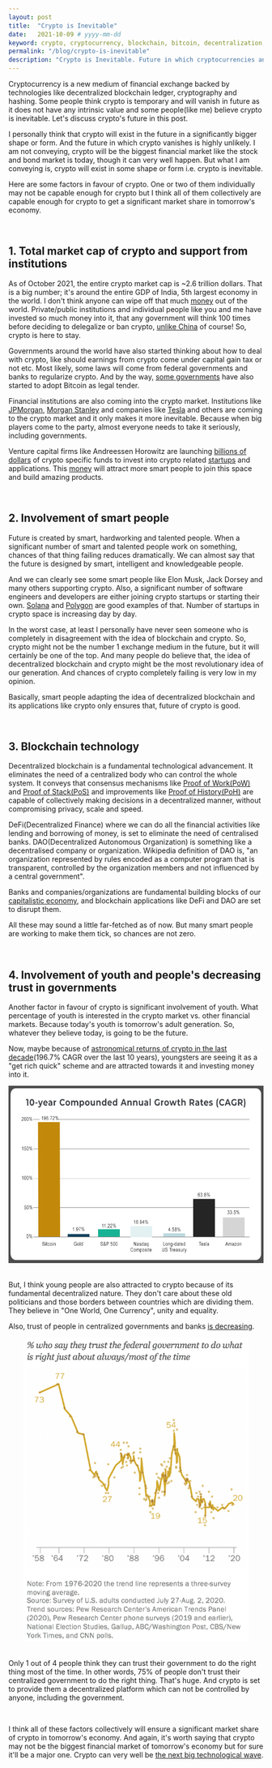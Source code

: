 ```yaml
---
layout: post
title:  "Crypto is Inevitable"
date:   2021-10-09 # yyyy-mm-dd
keyword: crypto, cryptocurrency, blockchain, bitcoin, decentralization, crypto is inevitable
permalink: "/blog/crypto-is-inevitable"
description: "Crypto is Inevitable. Future in which cryptocurrencies and blockchain plays a major role is most likely."
---
```


Cryptocurrency is a new medium of financial exchange backed by technologies like decentralized blockchain ledger, cryptography and hashing. Some people think crypto is temporary and will vanish in future as it does not have any intrinsic value and some people(like me) believe crypto is inevitable. Let's discuss crypto's future in this post.   

I personally think that crypto will exist in the future in a significantly bigger shape or form. And the future in which crypto vanishes is highly unlikely. I am not conveying, crypto will be the biggest financial market like the stock and bond market is today, though it can very well happen. But what I am conveying is, crypto will exist in some shape or form i.e. crypto is inevitable.

Here are some factors in favour of crypto. One or two of them individually may not be capable enough for crypto but I think all of them collectively are capable enough for crypto to get a significant market share in tomorrow's economy.

<br/>

## 1. Total market cap of crypto and support from institutions

As of October 2021, the entire crypto market cap is ~2.6 trillion dollars. That is a big number; it's around the entire GDP of India, 5th largest economy in the world. I don't think anyone can wipe off that much <a href="https://prashantkikani.com/blog/money" target="_blank">money</a> out of the world. Private/public institutions and individual people like you and me have invested so much money into it, that any government will think 100 times before deciding to delegalize or ban crypto, <a href="https://www.bbc.com/news/technology-58678907" target="_blank">unlike China</a> of course! So, crypto is here to stay.

Governments around the world have also started thinking about how to deal with crypto, like should earnings from crypto come under capital gain tax or not etc. Most likely, some laws will come from federal governments and banks to regularize crypto. And by the way, <a href="https://www.investopedia.com/el-salvador-accepts-bitcoin-as-legal-tender-5200470" target="_blank">some governments</a> have also started to adopt Bitcoin as legal tender.  

Financial institutions are also coming into the crypto market. Institutions like <a href="https://www.jpmorgan.com/solutions/cib/news/digital-coin-payments" target="_blank">JPMorgan</a>, <a href="https://www.cnbc.com/2021/03/17/bitcoin-morgan-stanley-is-the-first-big-us-bank-to-offer-wealthy-clients-access-to-bitcoin-funds.html">Morgan Stanley</a> and companies like <a href="https://www.cnbc.com/2021/02/08/tesla-buys-1point5-billion-in-bitcoin.html" target="_blank">Tesla</a> and others are coming to the crypto market and it only makes it more inevitable. Because when big players come to the party, almost everyone needs to take it seriously, including governments.

Venture capital firms like Andreessen Horowitz are launching <a href="https://www.cnbc.com/2021/06/24/andreessen-horowitz-launches-2point2-billion-crypto-fund.html" target="_blank">billions of dollars</a> of crypto specific funds to invest into crypto related <a href="https://prashantkikani.com/blog/startup-ecosystem" target="_blank">startups</a> and applications. This <a href="https://prashantkikani.com/blog/money" target="_blank">money</a> will attract more smart people to join this space and build amazing products.   

<br/>

## 2. Involvement of smart people

Future is created by smart, hardworking and talented people. When a significant number of smart and talented people work on something, chances of that thing failing reduces dramatically. We can almost say that the future is designed by smart, intelligent and knowledgeable people.

And we can clearly see some smart people like Elon Musk, Jack Dorsey and many others supporting crypto. Also, a significant number of software engineers and developers are either joining crypto startups or starting their own. <a href="https://solana.com/" target="_blank">Solana</a> and <a href="https://polygon.technology/" target="_blank">Polygon</a> are good examples of that. Number of startups in crypto space is increasing day by day.

In the worst case, at least I personally have never seen someone who is completely in disagreement with the idea of blockchain and crypto. So, crypto might not be the number 1 exchange medium in the future, but it will certainly be one of the top. And many people do believe that, the idea of decentralized blockchain and crypto might be the most revolutionary idea of our generation. And chances of crypto completely failing is very low in my opinion.   

Basically, smart people adapting the idea of decentralized blockchain and its applications like crypto only ensures that, future of crypto is good.  

<br/>

## 3. Blockchain technology

Decentralized blockchain is a fundamental technological advancement. It eliminates the need of a centralized body who can control the whole system. It conveys that consensus mechanisms like <a href="https://ethereum.org/en/developers/docs/consensus-mechanisms/pow/" target="_blank">Proof of Work(PoW)</a> and <a href="https://ethereum.org/en/developers/docs/consensus-mechanisms/pos/" target="_blank">Proof of Stack(PoS)</a> and improvements like <a href="https://docs.solana.com/cluster/synchronization" target="_blank">Proof of History(PoH)</a> are capable of collectively making decisions in a decentralized manner, without compromising privacy, scale and speed.     

DeFi(Decentralized Finance) where we can do all the financial activities like lending and borrowing of money, is set to eliminate the need of centralised banks. DAO(Decentralized Autonomous Organization) is something like a decentralised company or organization. Wikipedia definition of DAO is, "an organization represented by rules encoded as a computer program that is transparent, controlled by the organization members and not influenced by a central government".

Banks and companies/organizations are fundamental building blocks of our <a href="https://prashantkikani.com/blog/capitalism" target="_blank">capitalistic economy</a>, and blockchain applications like DeFi and DAO are set to disrupt them.

All these may sound a little far-fetched as of now. But many smart people are working to make them tick, so chances are not zero.

<br/>

## 4. Involvement of youth and people's decreasing trust in governments

Another factor in favour of crypto is significant involvement of youth. What percentage of youth is interested in the crypto market vs. other financial markets. Because today's youth is tomorrow's adult generation. So, whatever they believe today, is going to be the future.

Now, maybe because of <a href="https://cointelegraph.com/news/bitcoin-s-compound-annual-growth-is-an-unheard-of-200-cagr" target="_blank">astronomical returns of crypto in the last decade</a>(196.7% CAGR over the last 10 years), youngsters are seeing it as a "get rich quick" scheme and are attracted towards it and investing money into it. 

<center><img src="../assets/crypto-returns.jpeg" height="350"/></center>
<br/>

But, I think young people are also attracted to crypto because of its fundamental decentralized nature. They don't care about these old politicians and those borders between countries which are dividing them. They believe in "One World, One Currency", unity and equality. 

Also, trust of people in centralized governments and banks <a href="https://www.pewresearch.org/politics/2021/05/17/public-trust-in-government-1958-2021/" target="_blank">is decreasing</a>.

<center><img src="../assets/trust-in-government-at-all-time-low.png" height="600"/></center>
<br/>

Only 1 out of 4 people think they can trust their government to do the right thing most of the time. In other words, 75% of people don't trust their centralized government to do the right thing. That's huge. And crypto is set to provide them a decentralized platform which can not be controlled by anyone, including the government.

<br/>

I think all of these factors collectively will ensure a significant market share of crypto in tomorrow's economy. And again, it's worth saying that crypto may not be the biggest financial market of tomorrow's economy but for sure it'll be a major one. Crypto can very well be [the next big technological wave](https://prashantkikani.com/blog/next-wave).  





